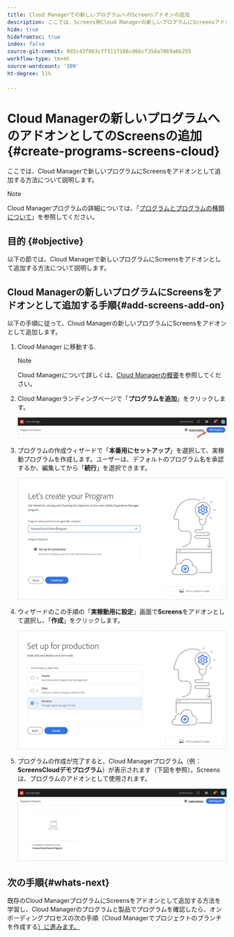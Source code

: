 ```yaml
---
title: Cloud Managerでの新しいプログラムへのScreensアドオンの追加
description: ここでは、Screens用Cloud Managerの新しいプログラムにScreensアドオンをCloud Serviceとして追加する方法について説明します。
hide: true
hidefromtoc: true
index: false
source-git-commit: 9d3c43f863cff3117186cd6bcf358a7069a6b255
workflow-type: tm+mt
source-wordcount: '309'
ht-degree: 11%

---
```



# Cloud Managerの新しいプログラムへのアドオンとしてのScreensの追加{#create-programs-screens-cloud}

ここでは、Cloud Managerで新しいプログラムにScreensをアドオンとして追加する方法について説明します。

>[!NOTE]
>Cloud Managerプログラムの詳細については、「[プログラムとプログラムの種類について](https://experienceleague.adobe.com/docs/experience-manager-cloud-service/onboarding/getting-access/understand-program-types.html?lang=en)」を参照してください。

## 目的 {#objective}

以下の節では、Cloud Managerで新しいプログラムにScreensをアドオンとして追加する方法について説明します。

## Cloud Managerの新しいプログラムにScreensをアドオンとして追加する手順{#add-screens-add-on}

以下の手順に従って、Cloud Managerの新しいプログラムにScreensをアドオンとして追加します。

1. Cloud Manager に移動する.

   >[!NOTE]
   >Cloud Managerについて詳しくは、[Cloud Managerの概要](https://experienceleague.adobe.com/docs/experience-manager-cloud-service/onboarding/onboarding-concepts/cloud-manager-introduction.html?lang=en)を参照してください。

1. Cloud Managerランディングページで「**プログラムを追加**」をクリックします。

   ![画像](/help/screens-cloud/assets/onboarding/onboard-screens-addon1.png)

1. プログラムの作成ウィザードで「**本番用にセットアップ**」を選択して、実稼動プログラムを作成します。ユーザーは、デフォルトのプログラム名を承認するか、編集してから「**続行**」を選択できます。

   ![画像](/help/screens-cloud/assets/onboarding/onboard-screens-addon2.png)

1. ウィザードのこの手順の「**実稼動用に設定**」画面で&#x200B;**Screens**&#x200B;をアドオンとして選択し、「**作成**」をクリックします。

   ![画像](/help/screens-cloud/assets/onboarding/onboard-screens-addon3.png)

1. プログラムの作成が完了すると、Cloud Managerプログラム（例：**ScreensCloudデモプログラム**）が表示されます（下図を参照）。Screensは、プログラムのアドオンとして使用されます。

   ![画像](/help/screens-cloud/assets/onboarding/onboard-screens-addon4.png)

## 次の手順{#whats-next}

既存のCloud ManagerプログラムにScreensをアドオンとして追加する方法を学習し、Cloud Managerのプログラムと製品でプログラムを確認したら、オンボーディングプロセスの次の手順（Cloud Managerでプロジェクトのブランチを作成する[）に進みます。](/help/screens-cloud/onboarding-screens-cloud/creating-a-branch.md)

